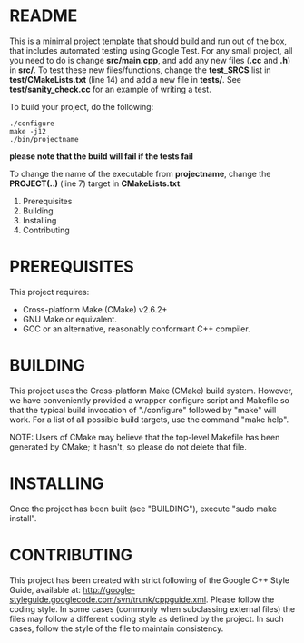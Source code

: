 README
======

This is a minimal project template that should build and run out of
the box, that includes automated testing using Google Test. For any
small project, all you need to do is change __src/main.cpp__, and add
any new files (__.cc__ and __.h__) in __src/__. To test these new
files/functions, change the __test_SRCS__ list in
__test/CMakeLists.txt__ (line 14) and add a new file in
__tests/__. See __test/sanity_check.cc__ for an example of writing a
test.

To build your project, do the following:

    ./configure
    make -j12
    ./bin/projectname

__please note that the build will fail if the tests fail__

To change the name of the executable from __projectname__, change the
__PROJECT(..)__ (line 7) target in __CMakeLists.txt__.

 1. Prerequisites
 2. Building
 3. Installing
 4. Contributing

PREREQUISITES
================

This project requires:
  * Cross-platform Make (CMake) v2.6.2+
  * GNU Make or equivalent.
  * GCC or an alternative, reasonably conformant C++ compiler.

BUILDING
========

This project uses the Cross-platform Make (CMake) build system. However, we
have conveniently provided a wrapper configure script and Makefile so that
the typical build invocation of "./configure" followed by "make" will work.
For a list of all possible build targets, use the command "make help".

NOTE: Users of CMake may believe that the top-level Makefile has been
generated by CMake; it hasn't, so please do not delete that file.

INSTALLING
==========

Once the project has been built (see "BUILDING"), execute "sudo make install".

CONTRIBUTING
============

This project has been created with strict following of the Google C++
Style Guide, available at:
http://google-styleguide.googlecode.com/svn/trunk/cppguide.xml. Please
follow the coding style. In some cases (commonly when subclassing
external files) the files may follow a different coding style as
defined by the project. In such cases, follow the style of the file to
maintain consistency.
